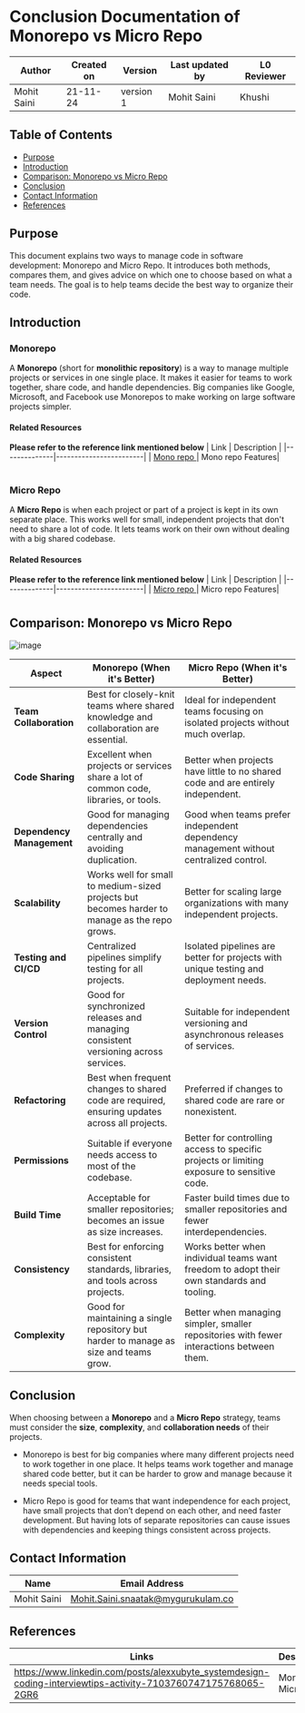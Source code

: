
# Conclusion Documentation of **Monorepo vs Micro Repo**

| Author        | Created on | Version | Last updated by | L0 Reviewer |
  |-------------|---------|-------------|-------------|---------|
  | Mohit Saini | 21-11-24 | version 1 | Mohit Saini | Khushi |


## Table of Contents
- [Purpose](#purpose)
- [Introduction](#introduction)
- [Comparison: Monorepo vs Micro Repo](#comparison-monorepo-vs-micro-repo)
- [Conclusion](#conclusion)
- [Contact Information](#contact-information)
- [References](#references)


## **Purpose**
This document explains two ways to manage code in software development: Monorepo and Micro Repo. It introduces both methods, compares them, and gives advice on which one to choose based on what a team needs. The goal is to help teams decide the best way to organize their code.


## **Introduction**



### **Monorepo**
A **Monorepo** (short for **monolithic repository**) is a way to manage multiple projects or services in one single place. It makes it easier for teams to work together, share code, and handle dependencies. Big companies like Google, Microsoft, and Facebook use Monorepos to make working on large software projects simpler.

#### Related Resources
**Please refer to the reference link mentioned below**
| Link         | Description         |
|--------------|------------------------|
| [Mono repo ](https://github.com/avengers-p11/Documentation/tree/main/VCS%20Design%20%2B%20POC/Mono-Micro%20Repo/Mono%20repo%20features) | Mono repo Features| 

#
### **Micro Repo**
A **Micro Repo** is when each project or part of a project is kept in its own separate place. This works well for small, independent projects that don't need to share a lot of code. It lets teams work on their own without dealing with a big shared codebase.

#### Related Resources
**Please refer to the reference link mentioned below**
| Link         | Description         |
|--------------|------------------------|
| [Micro repo ](https://github.com/avengers-p11/Documentation/blob/main/VCS%20Design%20%2B%20POC/Mono-Micro%20Repo/Micro%20repo%20features/README.md) | Micro repo Features|
#
 
## **Comparison: Monorepo vs Micro Repo**

![image](https://github.com/user-attachments/assets/8192f784-f789-4cf2-b0ad-318b91c05d70)


| **Aspect**                  | **Monorepo** (When it's Better)                                                                         | **Micro Repo** (When it's Better)                                                                 |
|-----------------------------|---------------------------------------------------------------------------------------------------------|--------------------------------------------------------------------------------------------------|
| **Team Collaboration**       | Best for closely-knit teams where shared knowledge and collaboration are essential.                    | Ideal for independent teams focusing on isolated projects without much overlap.                 |
| **Code Sharing**             | Excellent when projects or services share a lot of common code, libraries, or tools.                   | Better when projects have little to no shared code and are entirely independent.                |
| **Dependency Management**    | Good for managing dependencies centrally and avoiding duplication.                                     | Good when teams prefer independent dependency management without centralized control.           |
| **Scalability**              | Works well for small to medium-sized projects but becomes harder to manage as the repo grows.          | Better for scaling large organizations with many independent projects.                          |
| **Testing and CI/CD**        | Centralized pipelines simplify testing for all projects.                                              | Isolated pipelines are better for projects with unique testing and deployment needs.            |
| **Version Control**          | Good for synchronized releases and managing consistent versioning across services.                    | Suitable for independent versioning and asynchronous releases of services.                      |
| **Refactoring**              | Best when frequent changes to shared code are required, ensuring updates across all projects.          | Preferred if changes to shared code are rare or nonexistent.                                    |
| **Permissions**              | Suitable if everyone needs access to most of the codebase.                                            | Better for controlling access to specific projects or limiting exposure to sensitive code.       |
| **Build Time**               | Acceptable for smaller repositories; becomes an issue as size increases.                              | Faster build times due to smaller repositories and fewer interdependencies.                     |
| **Consistency**              | Best for enforcing consistent standards, libraries, and tools across projects.                        | Works better when individual teams want freedom to adopt their own standards and tooling.        |
| **Complexity**               | Good for maintaining a single repository but harder to manage as size and teams grow.                 | Better when managing simpler, smaller repositories with fewer interactions between them.         |


## **Conclusion**
When choosing between a **Monorepo** and a **Micro Repo** strategy, teams must consider the **size**, **complexity**, and **collaboration needs** of their projects.

- Monorepo is best for big companies where many different projects need to work together in one place. It helps teams work together and manage shared code better, but it can be harder to grow and manage because it needs special tools.
  
- Micro Repo is good for teams that want independence for each project, have small projects that don’t depend on each other, and need faster development. But having lots of separate repositories can cause issues with dependencies and keeping things consistent across projects.

## Contact Information 
| Name         | Email Address                              |
|:------------:|:------------------------------------------:|
| Mohit Saini  | Mohit.Saini.snaatak@mygurukulam.co         |

## References 
| Links                                                                                                                      | Description |
|----------------------------------------------------------------------------------------------------------------------------|-------------|
| https://www.linkedin.com/posts/alexxubyte_systemdesign-coding-interviewtips-activity-7103760747175768065-2GR6 |  Mono Vs Micro   |







